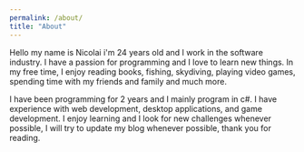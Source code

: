 ```yaml
---
permalink: /about/
title: "About"
---
```


Hello my name is Nicolai i'm 24 years old and I work in the software industry. I have a passion for programming and I love to learn new things. In my free time, I enjoy reading books, fishing, skydiving, playing video games, spending time with my friends and family and much more.

I have been programming for 2 years and I mainly program in c#. I have experience with web development, desktop applications, and game development. I enjoy learning and I look for new challenges whenever possible, I will try to update my blog whenever possible, thank you for reading.